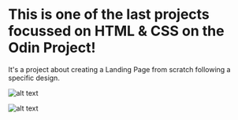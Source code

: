 # This is one of the last projects focussed on HTML & CSS on the Odin Project!

It's a project about creating a Landing Page from scratch following a specific design.

![alt text](https://cdn.statically.io/gh/TheOdinProject/curriculum/main/foundations/html_css/project/odin-project.png)

![alt text](https://cdn.statically.io/gh/TheOdinProject/curriculum/main/foundations/html_css/project/colors_and_stuff.png)
